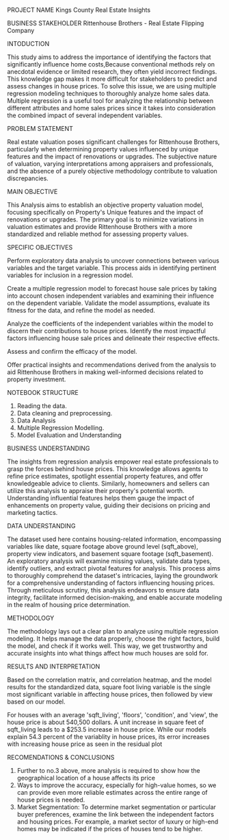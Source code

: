PROJECT NAME
Kings County Real Estate Insights


BUSINESS STAKEHOLDER
Rittenhouse Brothers - Real Estate Flipping Company

INTODUCTION

This study aims to address the importance of identifying the factors that significantly influence home costs,Because conventional methods rely on anecdotal evidence or limited research, they often yield incorrect findings. This knowledge gap makes it more difficult for stakeholders to predict and assess changes in house prices. To solve this issue, we are using multiple regression modeling techniques to thoroughly analyze home sales data. Multiple regression is a useful tool for analyzing the relationship between different attributes and home sales prices since it takes into consideration the combined impact of several independent variables.


PROBLEM STATEMENT

Real estate valuation poses significant challenges for Rittenhouse Brothers, particularly when determining property values influenced by unique features and the impact of renovations or upgrades. The subjective nature of valuation, varying interpretations among appraisers and professionals, and the absence of a purely objective methodology contribute to valuation discrepancies.

MAIN OBJECTIVE

This Analysis aims to establish an objective property valuation model, focusing specifically on Property's Unique features and the impact of renovations or upgrades. The primary goal is to minimize variations in valuation estimates and provide Rittenhouse Brothers with a more standardized and reliable method for assessing property values.

SPECIFIC OBJECTIVES

Perform exploratory data analysis to uncover connections between various variables and the target variable. This process aids in identifying pertinent variables for inclusion in a regression model.

Create a multiple regression model to forecast house sale prices by taking into account chosen independent variables and examining their influence on the dependent variable. Validate the model assumptions, evaluate its fitness for the data, and refine the model as needed.

Analyze the coefficients of the independent variables within the model to discern their contributions to house prices. Identify the most impactful factors influencing house sale prices and delineate their respective effects.

Assess and confirm the efficacy of the model.

Offer practical insights and recommendations derived from the analysis to aid Rittenhouse Brothers in making well-informed decisions related to property investment.


NOTEBOOK STRUCTURE
1. Reading the data.
2. Data cleaning and preprocessing.
3. Data Analysis
4. Multiple Regression Modelling.
5. Model Evaluation and Understanding
   



BUSINESS UNDERSTANDING

The insights from regression analysis empower real estate professionals to grasp the forces behind house prices. This knowledge allows agents to refine price estimates, spotlight essential property features, and offer knowledgeable advice to clients. Similarly, homeowners and sellers can utilize this analysis to appraise their property's potential worth. Understanding influential features helps them gauge the impact of enhancements on property value, guiding their decisions on pricing and marketing tactics.


DATA UNDERSTANDING

The dataset used here contains housing-related information, encompassing variables like date, square footage above ground level (sqft_above), property view indicators, and basement square footage (sqft_basement). An exploratory analysis will examine missing values, validate data types, identify outliers, and extract pivotal features for analysis. This process aims to thoroughly comprehend the dataset's intricacies, laying the groundwork for a comprehensive understanding of factors influencing housing prices. Through meticulous scrutiny, this analysis endeavors to ensure data integrity, facilitate informed decision-making, and enable accurate modeling in the realm of housing price determination.

METHODOLOGY

The methodology lays out a clear plan to analyze using multiple regression modeling. It helps manage the data properly, choose the right factors, build the model, and check if it works well. This way, we get trustworthy and accurate insights into what things affect how much houses are sold for.

RESULTS AND INTERPRETATION

Based on the correlation matrix, and correlation heatmap, and the model results for the standardized data, square foot living variable is the single most significant variable in affecting house prices, then followed by view based on our model.

For houses with an average 'sqft_living', 'floors', 'condition', and 'view', the house price is about 540,500 dollars. A unit increase in square feet of sqft_living leads to a $253.5 increase in house price. While our models explain 54.3 percent of the variablity in house prices, its error increases with increasing house price as seen in the residual plot

RECOMENDATIONS & CONCLUSIONS
1. Further to no.3 above, more analysis is required to show how the geographical location of a house affects its price
2. Ways to improve the accuracy, especially for high-value homes, so we can provide even more reliable estimates across the entire range of house prices is needed.
3. Market Segmentation: To determine market segmentation or particular buyer preferences, examine the link between the independent factors and housing prices. For example, a market sector of luxury or high-end homes may be indicated if the prices of houses tend to be higher.
